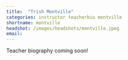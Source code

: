 ```yaml
---
title:  "Trish Montville"
categories: instructor teacherbio montville
shortname: montville
headshot: /images/headshots/montville.jpeg
email:
---
```

Teacher biography coming soon!
